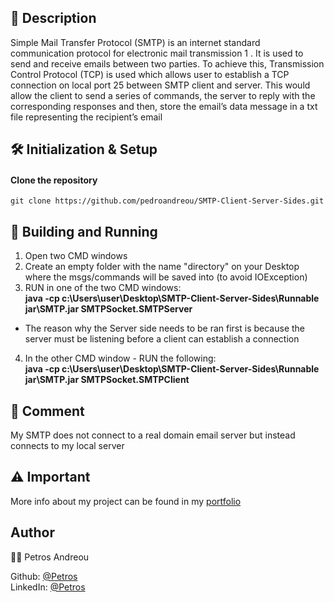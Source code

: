 ## 📰 Description
Simple Mail Transfer Protocol (SMTP) is an internet standard communication protocol for electronic mail transmission 1 . It is used to send and receive emails between two parties. To achieve this, Transmission Control Protocol (TCP) is used which allows user to establish a TCP connection on local port 25 between SMTP client and server. This would allow the client to send a series of commands, the server to reply with the corresponding responses and then, store the email’s data message in a txt file representing the recipient’s email

## 🛠 Initialization & Setup
#### Clone the repository  
    git clone https://github.com/pedroandreou/SMTP-Client-Server-Sides.git


## 🚀 Building and Running
1. Open two CMD windows 
2. Create an empty folder with the name "directory" on your Desktop where the msgs/commands will be saved into (to avoid IOException)
3. RUN in one of the two CMD windows:  
    **java -cp c:\Users\user\Desktop\SMTP-Client-Server-Sides\Runnable jar\SMTP.jar SMTPSocket.SMTPServer**
- The reason why the Server side needs to be ran first is because the server must be listening before a client can establish a connection
4. In the other CMD window - RUN the following:  
    **java -cp c:\Users\user\Desktop\SMTP-Client-Server-Sides\Runnable jar\SMTP.jar SMTPSocket.SMTPClient**

## :speech_balloon: Comment
My SMTP does not connect to a real domain email server but instead connects to my local server

## ⚠ Important
More info about my project can be found in my [portfolio](https://pedroandreou.github.io/#SMTP)

## Author  
👨🏼 Petros Andreou

Github: [@Petros](https://github.com/pedroandreou)  
LinkedIn: [@Petros](https://www.linkedin.com/in/petrosandreou80/)


